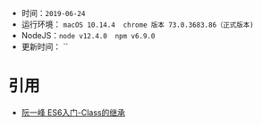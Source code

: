 * 时间：`2019-06-24`
* 运行环境： `macOS 10.14.4  chrome 版本 73.0.3683.86（正式版本)`
* NodeJS：`node v12.4.0  npm v6.9.0`
* 更新时间： ``

# 引用
* [阮一峰 ES6入门-Class的继承](http://es6.ruanyifeng.com/#docs/class-extends)
